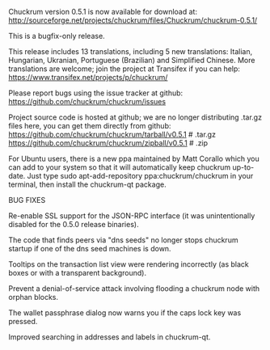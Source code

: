 Chuckrum version 0.5.1 is now available for download at:
http://sourceforge.net/projects/chuckrum/files/Chuckrum/chuckrum-0.5.1/

This is a bugfix-only release.

This release includes 13 translations, including 5 new translations:
Italian, Hungarian, Ukranian, Portuguese (Brazilian) and Simplified Chinese.
More translations are welcome; join the project at Transifex if you can help:
https://www.transifex.net/projects/p/chuckrum/

Please report bugs using the issue tracker at github:
https://github.com/chuckrum/chuckrum/issues

Project source code is hosted at github; we are no longer
distributing .tar.gz files here, you can get them
directly from github:
https://github.com/chuckrum/chuckrum/tarball/v0.5.1  # .tar.gz
https://github.com/chuckrum/chuckrum/zipball/v0.5.1  # .zip

For Ubuntu users, there is a new ppa maintained by Matt Corallo which
you can add to your system so that it will automatically keep
chuckrum up-to-date.  Just type
sudo apt-add-repository ppa:chuckrum/chuckrum
in your terminal, then install the chuckrum-qt package.


BUG FIXES

Re-enable SSL support for the JSON-RPC interface (it was unintentionally
disabled for the 0.5.0 release binaries).

The code that finds peers via "dns seeds" no longer stops chuckrum startup
if one of the dns seed machines is down.

Tooltips on the transaction list view were rendering incorrectly (as black boxes
or with a transparent background).

Prevent a denial-of-service attack involving flooding a chuckrum node with
orphan blocks.

The wallet passphrase dialog now warns you if the caps lock key was pressed.

Improved searching in addresses and labels in chuckrum-qt.
